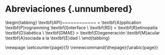 # Abreviaciones {.unnumbered}

\begin{tabbing}
\textbf{API}~~~~~~~~~~~~ \= \textbf{A}pplication \textbf{P}rogramming \textbf{I}nterface \\
\textbf{RD} \> \textbf{R}etinopatía \textbf{D}iabética \\
\textbf{DMAE} \> \textbf{D}egeneración \textbf{M}acular \textbf{A}sociada a la \textbf{E}dad  \\
\end{tabbing}

\newpage
\setcounter{page}{1}
\renewcommand{\thepage}{\arabic{page}}
